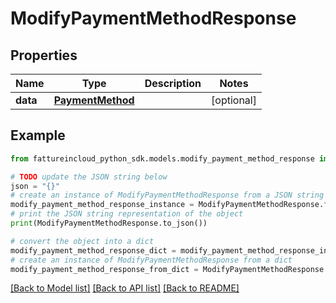 # ModifyPaymentMethodResponse


## Properties

Name | Type | Description | Notes
------------ | ------------- | ------------- | -------------
**data** | [**PaymentMethod**](PaymentMethod.md) |  | [optional] 

## Example

```python
from fattureincloud_python_sdk.models.modify_payment_method_response import ModifyPaymentMethodResponse

# TODO update the JSON string below
json = "{}"
# create an instance of ModifyPaymentMethodResponse from a JSON string
modify_payment_method_response_instance = ModifyPaymentMethodResponse.from_json(json)
# print the JSON string representation of the object
print(ModifyPaymentMethodResponse.to_json())

# convert the object into a dict
modify_payment_method_response_dict = modify_payment_method_response_instance.to_dict()
# create an instance of ModifyPaymentMethodResponse from a dict
modify_payment_method_response_from_dict = ModifyPaymentMethodResponse.from_dict(modify_payment_method_response_dict)
```
[[Back to Model list]](../README.md#documentation-for-models) [[Back to API list]](../README.md#documentation-for-api-endpoints) [[Back to README]](../README.md)


